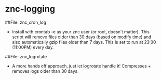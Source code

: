 # znc-logging

##File: znc_cron_log
* Install with crontab -e as your znc user (or root, doesn't matter). This script will remove files older than 30 days (based on modify time) and also automatically gzip files older than 7 days. This is set to run at 23:00 (11:00PM) every day.

##File: znc_logrotate
* A more hands off approach, just let logrotate handle it! Compresses + removes logs older than 30 days.
